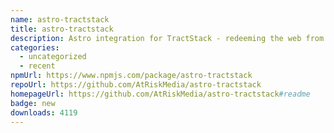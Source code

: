 ```yaml
---
name: astro-tractstack
title: astro-tractstack
description: Astro integration for TractStack - redeeming the web from boring experiences
categories:
  - uncategorized
  - recent
npmUrl: https://www.npmjs.com/package/astro-tractstack
repoUrl: https://github.com/AtRiskMedia/astro-tractstack
homepageUrl: https://github.com/AtRiskMedia/astro-tractstack#readme
badge: new
downloads: 4119
---
```

